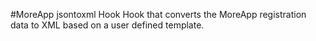 #MoreApp jsontoxml Hook
Hook that converts the MoreApp registration data to XML based on a user defined template.
